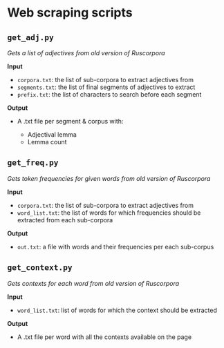 # Web scraping scripts

## `get_adj.py` 

*Gets a list of adjectives from old version of Ruscorpora*

**Input**

- `corpora.txt`: the list of sub-corpora to extract adjectives from
- `segments.txt`: the list of final segments of adjectives to extract
- `prefix.txt`: the list of characters to search before each segment

**Output**

- A .txt file per segment & corpus with: 

    - Adjectival lemma
    - Lemma count

## `get_freq.py` 

*Gets token frequencies for given words from old version of Ruscorpora*

**Input**

- `corpora.txt`: the list of sub-corpora to extract adjectives from
- `word_list.txt`: the list of words for which frequencies should be extracted from each sub-corpora

**Output**

- `out.txt`: a file with words and their frequencies per each sub-corpus

## `get_context.py`

*Gets contexts for each word from old version of Ruscorpora*

**Input**

- `word_list.txt`: list of words for which the context should be extracted

**Output**

- A .txt file per word with all the contexts available on the page
